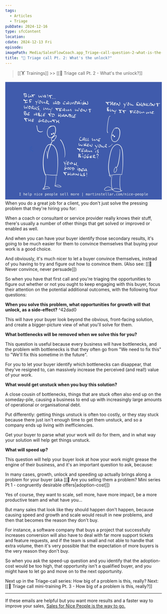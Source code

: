 ```yaml
---
tags:
  - Articles
  - Triage
pubDate: 2024-12-16
type: sfcContent
location: 
cdate: 2024-12-13 Fri
episode: 
imagePath: Media/SalesFlowCoach.app_Triage-call-question-2-what-is-the-unlock_MartinStellar.jpeg
title: "📄 Triage call Pt. 2: What's the unlock?"
---
```

> [[🏋️ Trainings]] >> [[📄 Triage call Pt. 2 - What's the unlock?]]

![](Media/SalesFlowCoach.app_Triage-call-question-2-what-is-the-unlock_MartinStellar.jpeg)
When you do a great job for a client, you don't just solve the pressing problem that they're hiring you for:

When a coach or consultant or service provider really knows their stuff, there's usually a number of other things that get solved or improved or enabled as well.

And when you can have your buyer identify those secondary results, it's going to be much easier for them to convince themselves that buying your work is a good choice.

And obviously, it's much nicer to let a buyer convince themselves, instead of you having to try and figure out how to convince them. (Also see: [[📄 Never convince, never persuade]])

So when you have that first call and you're triaging the opportunities to figure out whether or not you ought to keep engaging with this buyer, focus their attention on the potential additional outcomes, with the following four questions:

**When you solve this problem, what opportunities for growth will that unlock, as a side-effect?** ^42dad0

This will have your buyer look beyond the obvious, front-facing solution, and create a bigger-picture view of what you'll solve for them.

**What bottlenecks will be removed when we solve this for you?**

This question is useful because every business will have bottlenecks, and the problem with bottlenecks is that they often go from "We need to fix this" to "We'll fix this sometime in the future".

For you to let your buyer identify which bottlenecks can disappear, that they've resigned to, can massively increase the perceived (and real!) value of your work.

**What would get unstuck when you buy this solution?**

A close cousin of bottlenecks, things that are stuck often also end up on the someday-pile, causing a business to end up with increasingly large amounts of operational or organisational debt.

Put differently: getting things unstuck is often too costly, or they stay stuck because there just isn't enough time to get them unstuck, and so a company ends up living with inefficiencies.

Get your buyer to parse what your work will do for them, and in what way your solution will help get things unstuck.

**What will speed up?**

This question will help your buyer look at how your work might grease the engine of their business, and it's an important question to ask, because:

In many cases, growth, unlock and speeding up actually brings along a problem for your buyer (aka [[📄 Are you selling them a problem? Mini series Pt 1 - congruently desirable offers|adoption-cost]])

Yes of course, they want to scale, sell more, have more impact, be a more productive team and what have you...

But many sales that look like they should happen don't happen, because causing speed and growth and scale would result in new problems, and then that becomes the reason they don't buy.

For instance, a software company that buys a project that successfully increases conversion will also have to deal with far more support tickets and feature requests, and if the team is small and not able to handle that extra volume, then it's very possible that the expectation of more buyers is the very reason they don't buy.

So when you ask the speed-up question and you identify that the adoption-cost would be too high, that opportunity isn't a qualified buyer, and you might have to let go and move on to the next opportunity.

Next up in the Triage-call series: How big of a problem is this, really?
Next: [[📄 Triage call mini-training Pt. 3 - How big of a problem is this, really?]]

---

If these emails are helpful but you want more results and a faster way to improve your sales, [Sales for Nice People is the way to go.](https://martinstellar.com/sales-for-nice-people-info/)
